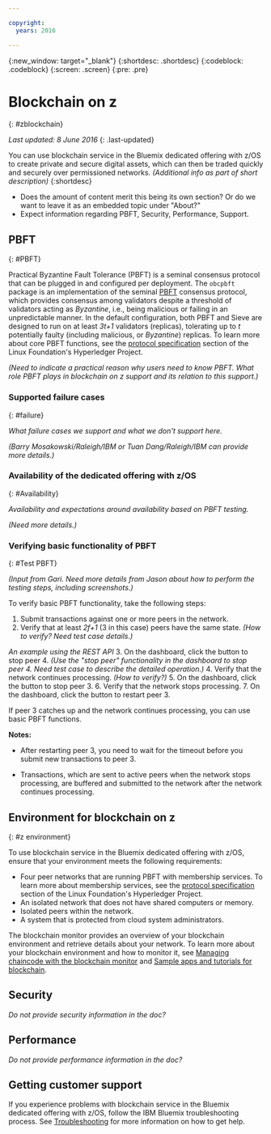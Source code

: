 ```yaml
---

copyright:
  years: 2016

---
```


{:new_window: target="_blank"}
{:shortdesc: .shortdesc}
{:codeblock: .codeblock}
{:screen: .screen}
{:pre: .pre}


# Blockchain on z
{: #zblockchain}

*Last updated: 8 June 2016*
{: .last-updated}



You can use blockchain service in the Bluemix dedicated offering with z/OS to create private and secure digital assets, which can then be traded quickly and securely over permissioned networks.  *(Additional info as part of short description)*
{:shortdesc}


* Does the amount of content merit this being its own section?  Or do we want to leave it as an embedded topic under "About?"
* Expect information regarding PBFT, Security, Performance, Support.


## PBFT
{: #PBFT}

Practical Byzantine Fault Tolerance (PBFT) is a seminal consensus protocol that can be plugged in and configured per deployment. The ``obcpbft`` package is an implementation of the seminal [PBFT](http://dl.acm.org/citation.cfm?id=571640 "PBFT") consensus protocol, which provides consensus among validators despite a threshold of validators acting as _Byzantine_, i.e., being malicious or failing in an unpredictable manner. In the default configuration, both PBFT and Sieve are designed to run on at least *3t+1* validators (replicas), tolerating up to *t* potentially faulty (including malicious, or *Byzantine*) replicas. To learn more about core PBFT functions, see the [protocol specification](https://github.com/hyperledger/fabric/blob/master/docs/protocol-spec.md#fabric) section of the Linux Foundation's Hyperledger Project. 

*(Need to indicate a practical reason why users need to know PBFT. What role PBFT plays in blockchain on z support and its relation to this support.)*


### Supported failure cases
{: #failure}

*What failure cases we support and what we don't support here.*

*(Barry Mosakowski/Raleigh/IBM or Tuan Dang/Raleigh/IBM can provide more details.)*

### Availability of the dedicated offering with z/OS
{: #Availability}

*Availability and expectations around availability based on PBFT testing.*

*(Need more details.)*

### Verifying basic functionality of PBFT
{: #Test PBFT}

*(Input from Gari. Need more details from Jason about how to perform the testing steps, including screenshots.)*

To verify basic PBFT functionality, take the following steps:

1. Submit transactions against one or more peers in the network.
2. Verify that at least *2f+1* (3 in this case) peers have the same state. *(How to verify? Need test case details.)*

  *An example using the REST API*
3. On the dashboard, click the button to stop peer 4. *(Use the "stop peer" functionality in the dashboard to stop peer 4. Need test case to describe the detailed operation.)*
4. Verify that the network continues processing. *(How to verify?)*
5. On the dashboard, click the button to stop peer 3.
6. Verify that the network stops processing.
7. On the dashboard, click the button to restart peer 3.

If peer 3 catches up and the network continues processing, you can use basic PBFT functions.

**Notes:**
* After restarting peer 3, you need to wait for the timeout before you submit new transactions to peer 3.

* Transactions, which are sent to active peers when the network stops processing, are buffered and submitted to the network after the network continues processing.

## Environment for blockchain on z
{: #z environment}

To use blockchain service in the Bluemix dedicated offering with z/OS, ensure that your environment meets the following requirements:

* Four peer networks that are running PBFT with membership services. To learn more about membership services, see the [protocol specification](https://github.com/hyperledger/fabric/blob/master/docs/protocol-spec.md#fabric) section of the Linux Foundation's Hyperledger Project. 
* An isolated network that does not have shared computers or memory.
* Isolated peers within the network.
* A system that is protected from cloud system administrators.

The blockchain monitor provides an overview of your blockchain environment and retrieve details about your network. To learn more about your blockchain environment and how to monitor it, see [Managing chaincode with the blockchain monitor](https://new-console.ng.bluemix.net/docs/services/blockchain/ibmblockchainmonitor.html) and [Sample apps and tutorials for blockchain](https://new-console.ng.bluemix.net/docs/services/blockchain/ibmblockchain_tutorials.html).

## Security

*Do not provide security information in the doc?*

## Performance

*Do not provide performance information in the doc?*

## Getting customer support

If you experience problems with blockchain service in the Bluemix dedicated offering with z/OS, follow the IBM Bluemix troubleshooting process. See [Troubleshooting](https://new-console.ng.bluemix.net/docs/troubleshoot/troubleshoot.html) for more information on how to get help.